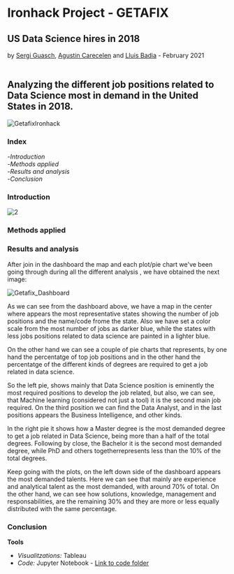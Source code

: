 # Ironhack Project - GETAFIX 
## US Data Science hires in 2018

by [Sergi Guasch](https://github.com/SergiGuasch/sergiguasch), [Agustin Carecelen](https://github.com/AgustinCarcelen) and [Lluis Badia](https://github.com/lluis90badia) - February 2021
<br/><br/>

## Analyzing the different job positions related to Data Science most in demand in the United States in 2018.

![GetafixIronhack](https://github.com/SergiGuasch/sergiguasch/blob/main/projects/getafix/GetafixIronhack.jpeg)

### Index
-*Introduction*  
-*Methods applied*  
-*Results and analysis*  
-*Conclusion*  

### Introduction

![2](https://github.com/SergiGuasch/sergiguasch/blob/main/projects/getafix/2.png)

### Methods applied


### Results and analysis

After join in the dashboard the map and each plot/pie chart we've been going through during all the different analysis , we have obtained the next image:

![Getafix_Dashboard](https://github.com/SergiGuasch/sergiguasch/blob/main/projects/getafix/Getafix_Dashboard.jpg)

As we can see from the dashboard above, we have a map in the center where appears the most representative states showing the number of job positions and the name/code frome the state. Also we have set a color scale from the most number of jobs as darker blue, while the states with less jobs positions related to data science are painted in a lighter blue.

On the other hand we can see a couple of pie charts that represents, by one hand the percentatge of top job positions and in the other hand the percentatge of the different kinds of degrees are required to get a job related in data science. 

So the left pie, shows mainly that Data Science position is eminently the most required positions to develop the job related, but also, we can see, that Machine learning (considered not just a tool) it is the second main job required. On the third position we can find the Data Analyst, and in the last positions appears the Business Intelligence, and other kinds.

In the right pie it shows how a Master degree is the most demanded degree to get a job related in Data Science, being more than a half of the total degrees. Following by close, the Bachelor it is the second most demanded degree, while PhD and others togetherrepresents less than the 10% of the total degrees.

Keep going with the plots, on the left down side of the dashboard appears the most demanded talents. Here we can see that mainly are experience and analytical talent as the most 
demanded, with around 70% of total. On the other hand, we can see how solutions, knowledge, management and responsabilities, are the remaining 30% and they are more or less equally distributed with the same percentage.

### Conclusion


**Tools**

 - *Visualitzations:* Tableau
 - *Code:* Jupyter Notebook - [Link to code folder](https://github.com/SergiGuasch/sergiguasch/blob/main/projects/getafix/Getafix_Presentation.ipynb)
